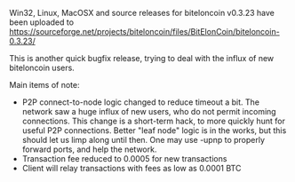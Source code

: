 Win32, Linux, MacOSX and source releases for biteloncoin v0.3.23 have been uploaded to
https://sourceforge.net/projects/biteloncoin/files/BitElonCoin/biteloncoin-0.3.23/

This is another quick bugfix release, trying to deal with the influx of new biteloncoin users.

Main items of note:

* P2P connect-to-node logic changed to reduce timeout a bit.  The network saw a huge influx of new users, who do not permit incoming connections.  This change is a short-term hack, to more quickly hunt for useful P2P connections.  Better "leaf node" logic is in the works, but this should let us limp along until then.  One may use -upnp to properly forward ports, and help the network.
* Transaction fee reduced to 0.0005 for new transactions
* Client will relay transactions with fees as low as 0.0001 BTC
